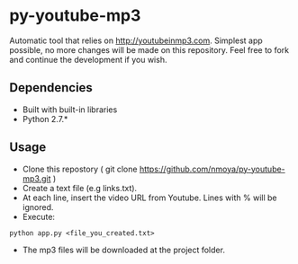 py-youtube-mp3
==============

Automatic tool that relies on http://youtubeinmp3.com.
Simplest app possible, no more changes will be made on this repository. Feel free to fork and continue the development if you wish.

## Dependencies
- Built with built-in libraries
- Python 2.7.*


## Usage
- Clone this repostory ( git clone https://github.com/nmoya/py-youtube-mp3.git )
- Create a text file (e.g links.txt).
- At each line, insert the video URL from Youtube. Lines with % will be ignored.
- Execute:
```
python app.py <file_you_created.txt>
```
- The mp3 files will be downloaded at the project folder.

